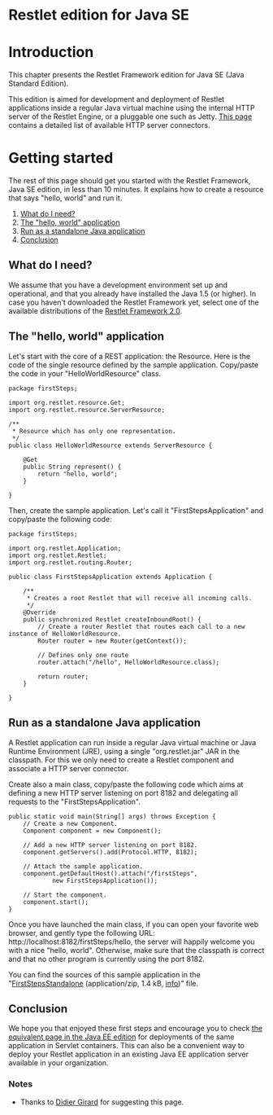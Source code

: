Restlet edition for Java SE
===========================

Introduction
============

This chapter presents the Restlet Framework edition for Java SE (Java
Standard Edition).

This edition is aimed for development and deployment of Restlet
applications inside a regular Java virtual machine using the internal
HTTP server of the Restlet Engine, or a pluggable one such as Jetty.
[This
page](http://wiki.restlet.org/docs_2.1/13-restlet/27-restlet/325-restlet/37-restlet.html "Connectors")
contains a detailed list of available HTTP server connectors.

Getting started
===============

The rest of this page should get you started with the Restlet Framework,
Java SE edition, in less than 10 minutes. It explains how to create a
resource that says "hello, world" and run it.

1.  [What do I
    need?](http://wiki.restlet.org/docs_2.0/13-restlet/275-restlet/312-restlet/edit/1021428d75520b32821c6a676e4d5f442f074c17/part-SimpleDocumentContent#requirements)
2.  [The "hello, world"
    application](http://wiki.restlet.org/docs_2.0/13-restlet/275-restlet/312-restlet/edit/1021428d75520b32821c6a676e4d5f442f074c17/part-SimpleDocumentContent#application)
3.  [Run as a standalone Java
    application](http://wiki.restlet.org/docs_2.0/13-restlet/275-restlet/312-restlet/edit/1021428d75520b32821c6a676e4d5f442f074c17/part-SimpleDocumentContent#standaloneDeployment)
4.  [Conclusion](http://wiki.restlet.org/docs_2.0/13-restlet/275-restlet/312-restlet/edit/1021428d75520b32821c6a676e4d5f442f074c17/part-SimpleDocumentContent#conclusion)

What do I need?
---------------

We assume that you have a development environment set up and
operational, and that you already have installed the Java 1.5 (or
higher). In case you haven't downloaded the Restlet Framework yet,
select one of the available distributions of the [Restlet Framework
2.0](http://restlet.org/downloads).

The "hello, world" application
------------------------------

Let's start with the core of a REST application: the Resource. Here is
the code of the single resource defined by the sample application.
Copy/paste the code in your "HelloWorldResource" class.

~~~~ {.brush: .java}
package firstSteps;

import org.restlet.resource.Get;
import org.restlet.resource.ServerResource;

/**
 * Resource which has only one representation.
 */
public class HelloWorldResource extends ServerResource {

    @Get
    public String represent() {
        return "hello, world";
    }

}
~~~~

Then, create the sample application. Let's call it
"FirstStepsApplication" and copy/paste the following code:

~~~~ {.brush: .java}
package firstSteps;

import org.restlet.Application;
import org.restlet.Restlet;
import org.restlet.routing.Router;

public class FirstStepsApplication extends Application {

    /**
     * Creates a root Restlet that will receive all incoming calls.
     */
    @Override
    public synchronized Restlet createInboundRoot() {
        // Create a router Restlet that routes each call to a new instance of HelloWorldResource.
        Router router = new Router(getContext());

        // Defines only one route
        router.attach("/hello", HelloWorldResource.class);

        return router;
    }

}   
~~~~

Run as a standalone Java application
------------------------------------

A Restlet application can run inside a regular Java virtual machine or
Java Runtime Environment (JRE), using a single "org.restlet.jar" JAR in
the classpath. For this we only need to create a Restlet component and
associate a HTTP server connector.

Create also a main class, copy/paste the following code which aims at
defining a new HTTP server listening on port 8182 and delegating all
requests to the "FirstStepsApplication".

~~~~ {.brush: .java}
public static void main(String[] args) throws Exception {  
    // Create a new Component.  
    Component component = new Component();  
  
    // Add a new HTTP server listening on port 8182.  
    component.getServers().add(Protocol.HTTP, 8182);  
  
    // Attach the sample application.  
    component.getDefaultHost().attach("/firstSteps",  
            new FirstStepsApplication());  
  
    // Start the component.  
    component.start();  
}          
~~~~

Once you have launched the main class, if you can open your favorite web
browser, and gently type the following URL:
http://localhost:8182/firstSteps/hello, the server will happily welcome
you with a nice "hello, world". Otherwise, make sure that the classpath
is correct and that no other program is currently using the port 8182.

You can find the sources of this sample application in the
"[FirstStepsStandalone](http://wiki.restlet.org/docs_2.1/371-restlet/version/default/part/AttachmentData/data "firstStepsStandalone")
(application/zip, 1.4 kB,
[info](http://wiki.restlet.org/docs_2.1/371-restlet.html))"
file.

Conclusion
----------

We hope you that enjoyed these first steps and encourage you to check
[the equivalent page in the Java EE
edition](http://wiki.restlet.org/docs_2.1/13-restlet/275-restlet/312-restlet.html "Restlet edition for Java EE")
for deployments of the same application in Servlet containers. This can
also be a convenient way to deploy your Restlet application in an
existing Java EE application server available in your organization.

### Notes

-   Thanks to [Didier
    Girard](http://www.ongwt.com/)
    for suggesting this page.


